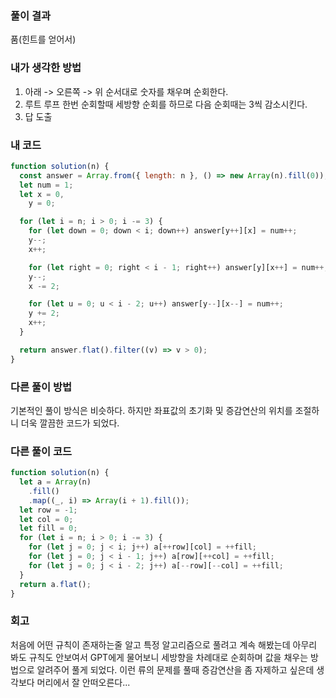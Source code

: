 ### 풀이 결과

품(힌트를 얻어서)

### 내가 생각한 방법

1. 아래 -> 오른쪽 -> 위 순서대로 숫자를 채우며 순회한다.
2. 루트 루프 한번 순회할때 세방향 순회를 하므로 다음 순회때는 3씩 감소시킨다.
3. 답 도출

### 내 코드

```js
function solution(n) {
  const answer = Array.from({ length: n }, () => new Array(n).fill(0));
  let num = 1;
  let x = 0,
    y = 0;

  for (let i = n; i > 0; i -= 3) {
    for (let down = 0; down < i; down++) answer[y++][x] = num++;
    y--;
    x++;

    for (let right = 0; right < i - 1; right++) answer[y][x++] = num++;
    y--;
    x -= 2;

    for (let u = 0; u < i - 2; u++) answer[y--][x--] = num++;
    y += 2;
    x++;
  }

  return answer.flat().filter((v) => v > 0);
}
```

### 다른 풀이 방법

기본적인 풀이 방식은 비슷하다.
하지만 좌표값의 초기화 및 증감연산의 위치를 조절하니 더욱 깔끔한 코드가 되었다.

### 다른 풀이 코드

```js
function solution(n) {
  let a = Array(n)
    .fill()
    .map((_, i) => Array(i + 1).fill());
  let row = -1;
  let col = 0;
  let fill = 0;
  for (let i = n; i > 0; i -= 3) {
    for (let j = 0; j < i; j++) a[++row][col] = ++fill;
    for (let j = 0; j < i - 1; j++) a[row][++col] = ++fill;
    for (let j = 0; j < i - 2; j++) a[--row][--col] = ++fill;
  }
  return a.flat();
}
```

### 회고

처음에 어떤 규칙이 존재하는줄 알고 특정 알고리즘으로 풀려고 계속 해봤는데
아무리 봐도 규칙도 안보여서 GPT에게 물어보니 세방향을 차례대로 순회하며 값을 채우는 방법으로 알려주어
풀게 되었다. 이런 류의 문제를 풀때 증감연산을 좀 자제하고 싶은데 생각보다 머리에서 잘 안떠오른다...
